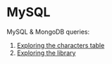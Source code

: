 # MySQL
MySQL & MongoDB queries:
1) <a href="https://docs.google.com/document/d/1eWf3FVwNAzoXOGwyO3PNJJvPXAhqn0Cx/edit?usp=sharing&ouid=113594371135997658084&rtpof=true&sd=true">Exploring the characters table</a>
2) <a href="https://docs.google.com/document/d/1lEsUA5RWPR7lZZe7Dx5dI30FccvCfveL/edit?usp=sharing&ouid=113594371135997658084&rtpof=true&sd=true">Exploring the library</a>
